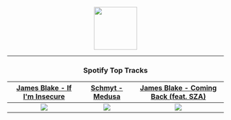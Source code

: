 <p align="center">
  <a href="https://www.tobiasmichael.de">
    <img src="https://tm-website-static.s3.eu-central-1.amazonaws.com/logo.png" width="100" height="100"/>
  </a>
</p>

---

<h3 align="center">Spotify Top Tracks</h3>

[James Blake - If I'm Insecure](https://open.spotify.com/track/5LtU7fxA96fD0xEqrrUCiz)|[Schmyt - Medusa](https://open.spotify.com/track/5waLb4kaWvDtbUVq2IJjMy)|[James Blake - Coming Back (feat. SZA)](https://open.spotify.com/track/2pSsHnjAgEPjHmet7ChlHQ)
:---:|:----:|:----:
<img src="https://i.scdn.co/image/ab67616d00001e0238d030048ec770b15633dbc1"/>|<img src="https://i.scdn.co/image/ab67616d00001e02c118854626e22e4b56141b82"/>|<img src="https://i.scdn.co/image/ab67616d00001e0238d030048ec770b15633dbc1"/>